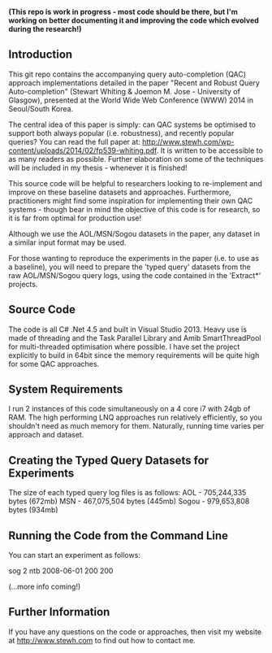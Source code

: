<strong>(This repo is work in progress - most code should be there, but I'm working on better documenting it and improving the code which evolved during the research!)</strong>

<h2>Introduction</h2>

This git repo contains the accompanying query auto-completion (QAC) approach implementations detailed in the paper "Recent and Robust Query Auto-completion" (Stewart Whiting &amp; Joemon M. Jose - University of Glasgow), presented at the World Wide Web Conference (WWW) 2014 in Seoul/South Korea. 

The central idea of this paper is simply: can QAC systems be optimised to support both always popular (i.e. robustness), and recently popular queries? You can read the full paper at: http://www.stewh.com/wp-content/uploads/2014/02/fp539-whiting.pdf. It is written to be accessible to as many readers as possible. Further elaboration on some of the techniques will be included in my thesis - whenever it is finished!

This source code will be helpful to researchers looking to re-implement and improve on these baseline datasets and approaches. Furthermore, practitioners might find some inspiration for implementing their own QAC systems - though bear in mind the objective of this code is for research, so it is far from optimal for production use! 

Although we use the AOL/MSN/Sogou datasets in the paper, any dataset in a similar input format may be used.

For those wanting to reproduce the experiments in the paper (i.e. to use as a baseline), you will need to prepare the 'typed query' datasets from the raw AOL/MSN/Sogou query logs, using the code contained in the 'Extract*' projects.

<h2>Source Code</h2>

The code is all C# .Net 4.5 and built in Visual Studio 2013. Heavy use is made of threading and the Task Parallel Library and Amib SmartThreadPool for multi-threaded optimisation where possible. I have set the project explicitly to build in 64bit since the memory requirements will be quite high for some QAC approaches.

<h2>System Requirements</h2>
I run 2 instances of this code simultaneously on a 4 core i7 with 24gb of RAM. The high performing LNQ approaches run relatively efficiently, so you shouldn't need as much memory for them. Naturally, running time varies per approach and dataset.

<h2>Creating the Typed Query Datasets for Experiments</h2>

The size of each typed query log files is as follows:
AOL - 705,244,335 bytes (672mb)
MSN - 467,075,504 bytes (445mb)
Sogou - 979,653,808 bytes (934mb)

<h2>Running the Code from the Command Line</h2>
You can start an experiment as follows:

sog 2 ntb 2008-06-01 200 200

(...more info coming!)

<h2>Further Information</h2>

If you have any questions on the code or approaches, then visit my website at http://www.stewh.com to find out how to contact me.

